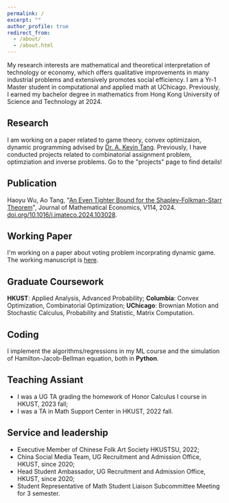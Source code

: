 ```yaml
---
permalink: /
excerpt: ""
author_profile: true
redirect_from: 
  - /about/
  - /about.html
---
```


My research interests are mathematical and theoretical interpretation of technology or economy, which offers qualitative improvements in many industrial problems and extensively promotes social efficiency. I am a Yr-1 Master student in computational and applied math at UChicago. Previously, I earned my bachelor degree in mathematics from Hong Kong University of Science and Technology at 2024. 

## Research

I am working on a paper related to game theory, convex optimizaion, dynamic programming advised by [Dr. A. Kevin Tang](https://www.ece.cornell.edu/faculty-directory/kevin-tang). Previously, I have conducted projects related to combinatorial assignment problem, optimziation and inverse problems. Go to the "projects" page to find details!

## Publication

Haoyu Wu, Ao Tang, "[An Even Tighter Bound for the Shapley-Folkman-Starr Theorem](https://haoyuwu02.github.io/files/SFS.pdf)", Journal of Mathematical Economics, V114, 2024. [doi.org/10.1016/j.jmateco.2024.103028](https://doi.org/10.1016/j.jmateco.2024.103028).

## Working Paper

I'm working on a paper about voting problem incorprating dynamic game. The working manuscript is [here](https://haoyuwu02.github.io/files/dynamicvoting.pdf).

## Graduate Coursework

**HKUST**: Applied Analysis, Advanced Probability;
**Columbia**: Convex Optimization, Combinatorial Optimization;
**UChicago**: Brownian Motion and Stochastic Calculus, Probability and Statistic, Matrix Computation.

## Coding

I implement the algorithms/regressions in my ML course and the simulation of Hamilton-Jacob-Bellman equation, both in **Python**.  

## Teaching Assiant

* I was a UG TA grading the homework of Honor Calculus I course in HKUST, 2023 fall;
* I was a TA in Math Support Center in HKUST, 2022 fall.

## Service and leadership

* Executive Member of Chinese Folk Art Society HKUSTSU, 2022;
* China Social Media Team, UG Recruitment and Admission Office, HKUST, since 2020;
* Head Student Ambassador, UG Recruitment and Admission Office, HKUST, since 2020;
* Student Representative of Math Student Liaison Subcommittee Meeting for 3 semester.

<!-- ## Working Project

- Ideal Position of the Voting Problem in Game Theory. "[Progress_Report](./files/Voting_Working.pdf)", "[Presentation_Beamer](./files/Progress_Voting_Beamer.pdf)".

## Previous Projects

- "[Error Esitmation via a Refined Shapley-Folkman Lemma](./files/SF.pdf)", "[Slides](./files/3900_Beamer.pdf)". 
- Maximization of Submodular Function
- Signal Recovering, "[Project Report](./files/Signal_Recovering_Final_Report.pdf)", "[Presentation_Beamer](./files/Signal_Recovering_Beamer.pdf)".
- Computational Optimal Transport, "[Project Report](./files/Optimal_Transport_Report.pdf)", "[Presentation Beamer](./files/Optimal_Transport_Presentation_Beamer.pdf)".
- Flow Geometry "[Project Report](./files/Flow_Geometry_Report.pdf)". -->